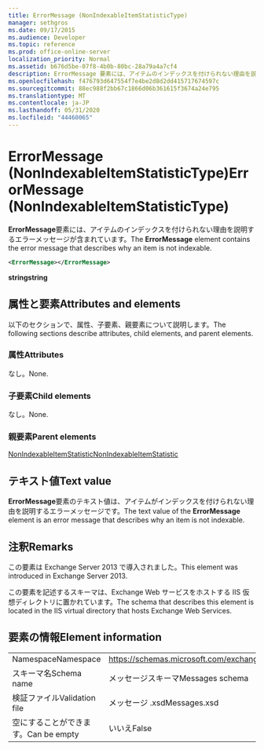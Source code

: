 ```yaml
---
title: ErrorMessage (NonIndexableItemStatisticType)
manager: sethgros
ms.date: 09/17/2015
ms.audience: Developer
ms.topic: reference
ms.prod: office-online-server
localization_priority: Normal
ms.assetid: b676d5be-07f8-4b0b-80bc-28a79a4a7cf4
description: ErrorMessage 要素には、アイテムのインデックスを付けられない理由を説明するエラーメッセージが含まれています。
ms.openlocfilehash: f476793d647554f7e4be2d8d2dd415717674597c
ms.sourcegitcommit: 88ec988f2bb67c1866d06b361615f3674a24e795
ms.translationtype: MT
ms.contentlocale: ja-JP
ms.lasthandoff: 05/31/2020
ms.locfileid: "44460065"
---
```

# <a name="errormessage-nonindexableitemstatistictype"></a><span data-ttu-id="0b75c-103">ErrorMessage (NonIndexableItemStatisticType)</span><span class="sxs-lookup"><span data-stu-id="0b75c-103">ErrorMessage (NonIndexableItemStatisticType)</span></span>

<span data-ttu-id="0b75c-104">**ErrorMessage**要素には、アイテムのインデックスを付けられない理由を説明するエラーメッセージが含まれています。</span><span class="sxs-lookup"><span data-stu-id="0b75c-104">The **ErrorMessage** element contains the error message that describes why an item is not indexable.</span></span> 
  
```XML
<ErrorMessage></ErrorMessage>
```

 <span data-ttu-id="0b75c-105">**string**</span><span class="sxs-lookup"><span data-stu-id="0b75c-105">**string**</span></span>
## <a name="attributes-and-elements"></a><span data-ttu-id="0b75c-106">属性と要素</span><span class="sxs-lookup"><span data-stu-id="0b75c-106">Attributes and elements</span></span>

<span data-ttu-id="0b75c-107">以下のセクションで、属性、子要素、親要素について説明します。</span><span class="sxs-lookup"><span data-stu-id="0b75c-107">The following sections describe attributes, child elements, and parent elements.</span></span>
  
### <a name="attributes"></a><span data-ttu-id="0b75c-108">属性</span><span class="sxs-lookup"><span data-stu-id="0b75c-108">Attributes</span></span>

<span data-ttu-id="0b75c-109">なし。</span><span class="sxs-lookup"><span data-stu-id="0b75c-109">None.</span></span>
  
### <a name="child-elements"></a><span data-ttu-id="0b75c-110">子要素</span><span class="sxs-lookup"><span data-stu-id="0b75c-110">Child elements</span></span>

<span data-ttu-id="0b75c-111">なし。</span><span class="sxs-lookup"><span data-stu-id="0b75c-111">None.</span></span>
  
### <a name="parent-elements"></a><span data-ttu-id="0b75c-112">親要素</span><span class="sxs-lookup"><span data-stu-id="0b75c-112">Parent elements</span></span>

[<span data-ttu-id="0b75c-113">NonIndexableItemStatistic</span><span class="sxs-lookup"><span data-stu-id="0b75c-113">NonIndexableItemStatistic</span></span>](nonindexableitemstatistic.md)
  
## <a name="text-value"></a><span data-ttu-id="0b75c-114">テキスト値</span><span class="sxs-lookup"><span data-stu-id="0b75c-114">Text value</span></span>

<span data-ttu-id="0b75c-115">**ErrorMessage**要素のテキスト値は、アイテムがインデックスを付けられない理由を説明するエラーメッセージです。</span><span class="sxs-lookup"><span data-stu-id="0b75c-115">The text value of the **ErrorMessage** element is an error message that describes why an item is not indexable.</span></span> 
  
## <a name="remarks"></a><span data-ttu-id="0b75c-116">注釈</span><span class="sxs-lookup"><span data-stu-id="0b75c-116">Remarks</span></span>

<span data-ttu-id="0b75c-117">この要素は Exchange Server 2013 で導入されました。</span><span class="sxs-lookup"><span data-stu-id="0b75c-117">This element was introduced in Exchange Server 2013.</span></span>
  
<span data-ttu-id="0b75c-118">この要素を記述するスキーマは、Exchange Web サービスをホストする IIS 仮想ディレクトリに置かれています。</span><span class="sxs-lookup"><span data-stu-id="0b75c-118">The schema that describes this element is located in the IIS virtual directory that hosts Exchange Web Services.</span></span>
  
## <a name="element-information"></a><span data-ttu-id="0b75c-119">要素の情報</span><span class="sxs-lookup"><span data-stu-id="0b75c-119">Element information</span></span>

|||
|:-----|:-----|
|<span data-ttu-id="0b75c-120">Namespace</span><span class="sxs-lookup"><span data-stu-id="0b75c-120">Namespace</span></span>  <br/> |https://schemas.microsoft.com/exchange/services/2006/messages  <br/> |
|<span data-ttu-id="0b75c-121">スキーマ名</span><span class="sxs-lookup"><span data-stu-id="0b75c-121">Schema name</span></span>  <br/> |<span data-ttu-id="0b75c-122">メッセージスキーマ</span><span class="sxs-lookup"><span data-stu-id="0b75c-122">Messages schema</span></span>  <br/> |
|<span data-ttu-id="0b75c-123">検証ファイル</span><span class="sxs-lookup"><span data-stu-id="0b75c-123">Validation file</span></span>  <br/> |<span data-ttu-id="0b75c-124">メッセージ .xsd</span><span class="sxs-lookup"><span data-stu-id="0b75c-124">Messages.xsd</span></span>  <br/> |
|<span data-ttu-id="0b75c-125">空にすることができます。</span><span class="sxs-lookup"><span data-stu-id="0b75c-125">Can be empty</span></span>  <br/> |<span data-ttu-id="0b75c-126">いいえ</span><span class="sxs-lookup"><span data-stu-id="0b75c-126">False</span></span>  <br/> |
   

